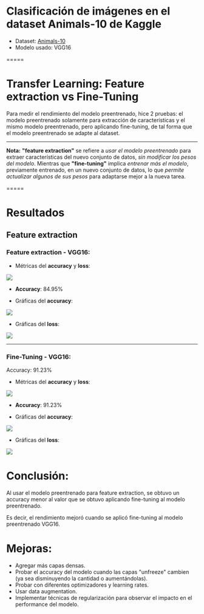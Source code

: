 # Clasificación de imágenes en el dataset Animals-10 de Kaggle
- Dataset: [Animals-10](https://www.kaggle.com/datasets/alessiocorrado99/animals10/data)
- Modelo usado: VGG16
  
=====

# Transfer Learning: Feature extraction vs Fine-Tuning

Para medir el rendimiento del modelo preentrenado, hice 2 pruebas: el modelo preentrenado solamente para extracción de características y el mismo modelo preentrenado, pero aplicando fine-tuning, de tal forma que el modelo preentrenado se adapte al dataset.

-----

**Nota:** **"feature extraction"** se refiere a *usar el modelo preentrenado* para extraer características del nuevo conjunto de datos, *sin modificar los pesos del modelo*. Mientras que **"fine-tuning"** implica *entrenar más el modelo*, previamente entrenado, en un nuevo conjunto de datos, lo que *permite actualizar algunos de sus pesos* para adaptarse mejor a la nueva tarea.

=====

# Resultados

## Feature extraction

### Feature extraction - VGG16:

- Métricas del **accuracy** y **loss**:

![](https://github.com/DianaMLlamocaZ/CLASIFICACION_IMAGENES/blob/main/ComputerVision-ANIMALS10/ResultadosMetricas/SFT-1.JPG)

- **Accuracy**: 84.95%

- Gráficas del **accuracy**:

![](https://github.com/DianaMLlamocaZ/CLASIFICACION_IMAGENES/blob/main/ComputerVision-ANIMALS10/ResultadosMetricas/SFT-2.JPG)

- Gráficas del **loss**:

![](https://github.com/DianaMLlamocaZ/CLASIFICACION_IMAGENES/blob/main/ComputerVision-ANIMALS10/ResultadosMetricas/SFT-3.JPG)

-----

### Fine-Tuning - VGG16:
Accuracy: 91.23%

- Métricas del **accuracy** y **loss**:

![](https://github.com/DianaMLlamocaZ/CLASIFICACION_IMAGENES/blob/main/ComputerVision-ANIMALS10/ResultadosMetricas/FT-1.JPG)

- **Accuracy**: 91.23%

- Gráficas del **accuracy**:

![](https://github.com/DianaMLlamocaZ/CLASIFICACION_IMAGENES/blob/main/ComputerVision-ANIMALS10/ResultadosMetricas/FT-2.JPG)

- Gráficas del **loss**:

![](https://github.com/DianaMLlamocaZ/CLASIFICACION_IMAGENES/blob/main/ComputerVision-ANIMALS10/ResultadosMetricas/FT-3.JPG)

# Conclusión:

Al usar el modelo preentrenado para feature extraction, se obtuvo un accuracy menor al valor que se obtuvo aplicando fine-tuning al modelo preentrenado.

Es decir, el rendimiento mejoró cuando se aplicó fine-tuning al modelo preentrenado VGG16.

# Mejoras:

- Agregar más capas densas.
- Probar el accuracy del modelo cuando las capas "unfreeze" cambien (ya sea disminuyendo la cantidad o aumentándolas).
- Probar con diferentes optimizadores y learning rates.
- Usar data augmentation.
- Implementar técnicas de regularización para observar el impacto en el performance del modelo.
